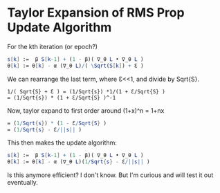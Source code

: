 # Taylor Expansion of RMS Prop Update Algorithm
For the kth iteration (or epoch?)

```Mathematica
s[k] :=  β S[k-1] + (1 - β)( ∇_θ L • ∇_θ L )
θ[k] := θ[k] - α (∇_θ L)/( \Sqrt(S[k]) + Ɛ )
```

We can rearrange the last term, where Ɛ<<1, and divide by Sqrt{S}.

```Mathetmatica
1/( Sqrt{S} + Ɛ ) = (1/Sqrt{s}) *1/(1 + Ɛ/Sqrt{S} )
= (1/Sqrt{s}) * (1 + Ɛ/Sqrt{S} )^-1
```

Now, taylor expand to first order around (1+x)^n = 1+nx

```Mathematica
= (1/Sqrt{s}) * (1 - Ɛ/Sqrt{S} )
= (1/Sqrt{s} - Ɛ/||s|| )
```

This then makes the update algorithm: 

```Mathematica
s[k] :=  β S[k-1] + (1 - β)( ∇_θ L • ∇_θ L )
θ[k] := θ[k] - α (∇_θ L)(1/Sqrt{s} - Ɛ/||s|| )
```

Is this anymore efficient? I don't know. But I'm curious and will test it out eventually.
